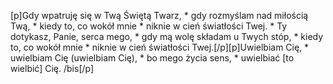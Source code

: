 [p]Gdy wpatruję się w Twą Świętą Twarz, * gdy rozmyślam nad miłością Twą, * kiedy to, co wokół mnie * niknie w cień światłości Twej. * Ty dotykasz, Panie, serca mego, * gdy mą wolę składam u Twych stóp, * kiedy to, co wokół mnie * niknie w cień światłości Twej.[/p][p]Uwielbiam Cię, * uwielbiam Cię (uwielbiam Cię), * bo mego życia sens, * uwielbiać [to wielbić] Cię. /bis[/p]